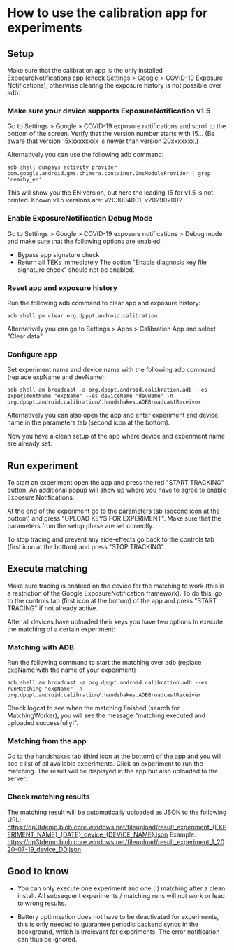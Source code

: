# How to use the calibration app for experiments

## Setup

Make sure that the calibration app is the only installed ExposureNotifications app (check Settings > Google > COVID-19 Exposure Notifications), otherwise clearing the exposure history is not possible over adb.

### Make sure your device supports ExposureNotification v1.5
Go to Settings > Google > COVID-19 exposure notifications and scroll to the bottom of the screen. Verify that the version number starts with 15... (Be aware that version 15xxxxxxxxx is newer than version 20xxxxxxx.)

Alternatively you can use the following adb command:
```
adb shell dumpsys activity provider com.google.android.gms.chimera.container.GmsModuleProvider | grep 'nearby_en'
```
This will show you the EN version, but here the leading 15 for v1.5 is not printed. Known v1.5 versions are: v203004001, v202902002

### Enable ExposureNotification Debug Mode
Go to Settings > Google > COVID-19 exposure notifications > Debug mode and make sure that the following options are enabled:
- Bypass app signature check
- Return all TEKs immediately
The option "Enable diagnosis key file signature check" should not be enabled.

### Reset app and exposure history
Run the following adb command to clear app and exposure history:
```
adb shell pm clear org.dpppt.android.calibration
```
Alternatively you can go to Settings > Apps > Calibration App and select "Clear data".

### Configure app
Set experiment name and device name with the following adb command (replace expName and devName):
```
adb shell am broadcast -a org.dpppt.android.calibration.adb --es experimentName "expName" --es deviceName "devName" -n org.dpppt.android.calibration/.handshakes.ADBBroadcastReceiver
```
Alternatively you can also open the app and enter experiment and device name in the parameters tab (second icon at the bottom).

Now you have a clean setup of the app where device and experiment name are already set.


## Run experiment
To start an experiment open the app and press the red "START TRACKING" button. An additional popup will show up where you have to agree to enable Exposure Notifications.

At the end of the experiment go to the parameters tab (second icon at the bottom) and press "UPLOAD KEYS FOR EXPERIMENT". Make sure that the parameters from the setup phase are set correctly.

To stop tracing and prevent any side-effects go back to the controls tab (first icon at the bottom) and press "STOP TRACKING".

## Execute matching

Make sure tracing is enabled on the device for the matching to work (this is a restriction of the Google ExposureNotification framework). To do this, go to the controls tab (first icon at the bottom) of the app and press "START TRACING" if not already active.

After all devices have uploaded their keys you have two options to execute the matching of a certain experiment:
### Matching with ADB
Run the following command to start the matching over adb (replace expName with the name of your experiment)
```
adb shell am broadcast -a org.dpppt.android.calibration.adb --es runMatching "expName" -n org.dpppt.android.calibration/.handshakes.ADBBroadcastReceiver
```
Check logcat to see when the matching finished (search for MatchingWorker), you will see the message "matching executed and uploaded successfully!".

### Matching from the app
Go to the handshakes tab (third icon at the bottom) of the app and you will see a list of all available experiments. Click an experiment to run the matching.
The result will be displayed in the app but also uploaded to the server.

### Check matching results
The matching result will be automatically uploaded as JSON to the following URL:
https://dp3tdemo.blob.core.windows.net/fileupload/result_experiment_{EXPERIMENT_NAME}_{DATE}_device_{DEVICE_NAME}.json
Example:
https://dp3tdemo.blob.core.windows.net/fileupload/result_experiment_1_2020-07-19_device_DD.json

## Good to know

- You can only execute one experiment and one (!) matching after a clean install. All subsequent experiments / matching runs will not work or lead to wrong results.

- Battery optimization does not have to be deactivated for experiments, this is only needed to guarantee periodic backend syncs in the background, which is irrelevant for experiments. The error notification can thus be ignored.